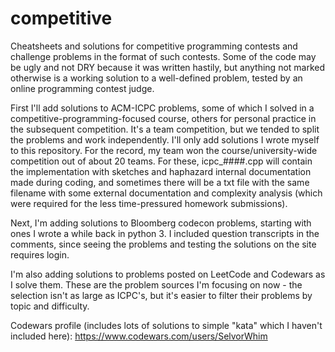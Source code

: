 # competitive
Cheatsheets and solutions for competitive programming contests and challenge problems in the format of such contests.
Some of the code may be ugly and not DRY because it was written hastily, but anything not marked otherwise is a working solution to a well-defined problem, tested by an online programming contest judge.

First I'll add solutions to ACM-ICPC problems, some of which I solved in a competitive-programming-focused course, others for personal practice in the subsequent competition. It's a team competition, but we tended to split the problems and work independently. I'll only add solutions I wrote myself to this repository. For the record, my team won the course/university-wide competition out of about 20 teams.
For these, icpc_####.cpp will contain the implementation with sketches and haphazard internal documentation made during coding, and sometimes there will be a txt file with the same filename with some external documentation and complexity analysis (which were required for the less time-pressured homework submissions).

Next, I'm adding solutions to Bloomberg codecon problems, starting with ones I wrote a while back in python 3. I included question transcripts in the comments, since seeing the problems and testing the solutions on the site requires login.

I'm also adding solutions to problems posted on LeetCode and Codewars as I solve them. These are the problem sources I'm focusing on now - the selection isn't as large as ICPC's, but it's easier to filter their problems by topic and difficulty.

Codewars profile (includes lots of solutions to simple "kata" which I haven't included here): https://www.codewars.com/users/SelvorWhim
